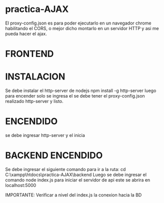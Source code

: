 # practica-AJAX
El proxy-config.json es para poder ejecutarlo en un navegador chrome habilitando el CORS, o mejor dicho montarlo en un servidor HTTP y asi me pueda hacer el ajax.



# FRONTEND
# INSTALACION
Se debe instalar el http-server de nodejs
npm install -g http-server
luego para encender solo se ingresa el 
se debe tener el proxy-config.json realizado
http-server y listo.
# ENCENDIDO
se debe ingresar http-server y el inicia
# BACKEND ENCENDIDO
Se debe ingresar el siguiente comando para ir a la ruta:
cd C:\xampp\htdocs\practica-AJAX\backend
Luego se debe ingresar el comando node index.js para iniciar el servidor de api
este se abrira en localhost:5000

IMPORTANTE: Verificar a nivel del index.js la conexion hacia la BD
